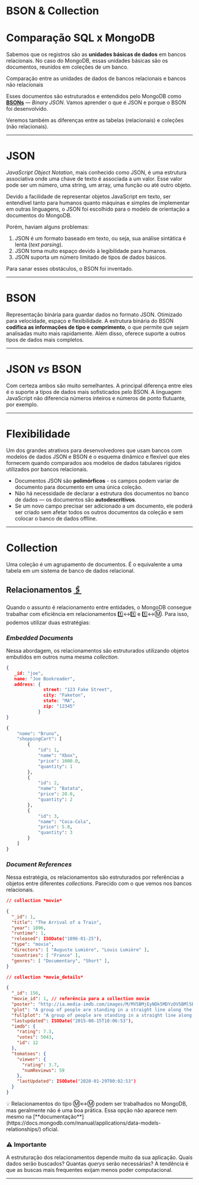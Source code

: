 # BSON & Collection


# Comparação SQL x MongoDB

Sabemos que os registros são as **unidades básicas de dados** em bancos relacionais. No caso do MongoDB, essas unidades básicas são os documentos, reunidos em coleções de um banco.

Comparação entre as unidades de dados de bancos relacionais e bancos não relacionais

Esses documentos são estruturados e entendidos pelo MongoDB como **[BSONs](https://www.mongodb.com/json-and-bson)** — *Binary JSON*. Vamos aprender o que é JSON e porque o BSON foi desenvolvido.

Veremos também as diferenças entre as tabelas (relacionais) e coleções (não relacionais).

---

# JSON

*JavaScript Object Notation*, mais conhecido como JSON, é uma estrutura associativa onde uma chave de texto é associada a um valor. Esse valor pode ser um número, uma string, um array, uma função ou até outro objeto.


Devido a facilidade de representar objetos JavaScript em texto, ser entendível tanto para humanos quanto máquinas e simples de implementar em outras linguagens, o JSON foi escolhido para o modelo de orientação a documentos do MongoDB.

Porém, haviam alguns problemas:

1. JSON é um formato baseado em texto, ou seja, sua análise sintática é lenta (*text parsing*).
2. JSON toma muito espaço devido à legibilidade para humanos.
3. JSON suporta um número limitado de tipos de dados básicos.

Para sanar esses obstáculos, o BSON foi inventado. 

---

# BSON

Representação binária para guardar dados no formato JSON. Otimizado para velocidade, espaço e flexibilidade. A estrutura binária do BSON **codifica as informações de tipo e comprimento**, o que permite que sejam analisadas muito mais rapidamente. Além disso, oferece suporte a outros tipos de dados mais completos.

---

# JSON *vs* BSON

Com certeza ambos são muito semelhantes. A principal diferença entre eles é o suporte a tipos de dados mais sofisticados pelo BSON. A linguagem JavaScript não diferencia números inteiros e números de ponto flutuante, por exemplo.

---

# Flexibilidade

Um dos grandes atrativos para desenvolvedores que usam bancos com modelos de dados JSON e BSON é o esquema dinâmico e flexível que eles fornecem quando comparados aos modelos de dados tabulares rígidos utilizados por bancos relacionais.

- Documentos JSON são **polimórficos** - os campos podem variar de documento para documento em uma única coleção.
- Não há necessidade de declarar a estrutura dos documentos no banco de dados — os documentos são **autodescritivos**.
- Se um novo campo precisar ser adicionado a um documento, ele poderá ser criado sem afetar todos os outros documentos da coleção e sem colocar o banco de dados offline.

---

# Collection

Uma coleção é um agrupamento de documentos. É o equivalente a uma tabela em um sistema de banco de dados relacional.

## Relacionamentos [🖇️](https://docs.mongodb.com/manual/applications/data-models-relationships/)

Quando o assunto é relacionamento entre entidades, o MongoDB consegue trabalhar com eficiência em relacionamentos 1️⃣↔️1️⃣ e 1️⃣↔️Ⓜ️. Para isso, podemos utilizar duas estratégias:

### *Embedded Documents*

Nessa abordagem, os relacionamentos são estruturados utilizando objetos embutidos em outros numa mesma *collection*.

```json
{
   _id: "joe",
   name: "Joe Bookreader",
   address: {
              street: "123 Fake Street",
              city: "Faketon",
              state: "MA",
              zip: "12345"
            }
}
```

```python
{
    "nome": "Bruno",
    "shoppingCart": [
        {
            "id": 1,
            "name": "Xbox",
            "price": 1000.0,
            "quantity": 1
        },
        {
            "id": 2,
            "name": "Batata",
            "price": 20.0,
            "quantity": 2
        },
        {
            "id": 3,
            "name": "Coca-Cola",
            "price": 5.0,
            "quantity": 3
        }
    ]
}
```

### *Document References*

Nessa estratégia, os relacionamentos são estruturados por referências a objetos entre diferentes *collections*. Parecido com o que vemos nos bancos relacionais.

```json
// collection *movie*

{
  "_id": 1,
  "title": "The Arrival of a Train",
  "year": 1896,
  "runtime": 1,
  "released": ISODate("1896-01-25"),
  "type": "movie",
  "directors": [ "Auguste Lumière", "Louis Lumière" ],
  "countries": [ "France" ],
  "genres": [ "Documentary", "Short" ],
}
```

```json
// collection *movie_details*

{
  "_id": 156,
  "movie_id": 1, // referência para a collection movie
  "poster": "http://ia.media-imdb.com/images/M/MV5BMjEyNDk5MDYzOV5BMl5BanBnXkFtZTgwNjIxMTEwMzE@._V1_SX300.jpg",
  "plot": "A group of people are standing in a straight line along the platform of a railway station, waiting for a train, which is seen coming at some distance. When the train stops at the platform, ...",
  "fullplot": "A group of people are standing in a straight line along the platform of a railway station, waiting for a train, which is seen coming at some distance. When the train stops at the platform, the line dissolves. The doors of the railway-cars open, and people on the platform help passengers to get off.",
  "lastupdated": ISODate("2015-08-15T10:06:53"),
  "imdb": {
    "rating": 7.3,
    "votes": 5043,
    "id": 12
  },
  "tomatoes": {
    "viewer": {
      "rating": 3.7,
      "numReviews": 59
    },
    "lastUpdated": ISODate("2020-01-29T00:02:53")
  }
}
```

<aside>
💡 Relacionamentos do tipo Ⓜ️↔️Ⓜ️ podem ser trabalhados no MongoDB, mas geralmente não é uma boa prática. Essa opção não aparece nem mesmo na [**documentação**](https://docs.mongodb.com/manual/applications/data-models-relationships/) oficial.

</aside>

### ⚠️ Importante

A estruturação dos relacionamentos depende muito da sua aplicação. Quais dados serão buscados? Quantas *querys* serão necessárias? A tendência é que as buscas mais frequentes exijam menos poder computacional.

---